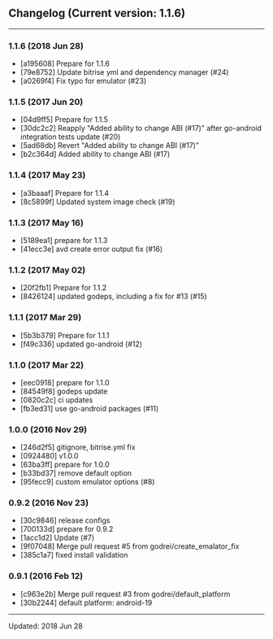 ## Changelog (Current version: 1.1.6)

-----------------

### 1.1.6 (2018 Jun 28)

* [a195608] Prepare for 1.1.6
* [79e8752] Update bitrise yml and dependency manager (#24)
* [a0269f4] Fix typo for emulator (#23)

### 1.1.5 (2017 Jun 20)

* [04d9ff5] Prepare for 1.1.5
* [30dc2c2] Reapply "Added ability to change ABI (#17)" after go-android integration tests update (#20)
* [5ad68db] Revert "Added ability to change ABI (#17)"
* [b2c364d] Added ability to change ABI (#17)

### 1.1.4 (2017 May 23)

* [a3baaaf] Prepare for 1.1.4
* [8c5899f] Updated system image check (#19)

### 1.1.3 (2017 May 16)

* [5189ea1] prepare for 1.1.3
* [41ecc3e] avd create error output fix (#16)

### 1.1.2 (2017 May 02)

* [20f2fb1] Prepare for 1.1.2
* [8426124] updated godeps, including a fix for #13 (#15)

### 1.1.1 (2017 Mar 29)

* [5b3b379] Prepare for 1.1.1
* [f49c336] updated go-android (#12)

### 1.1.0 (2017 Mar 22)

* [eec0918] prepare for 1.1.0
* [84549f8] godeps update
* [0820c2c] ci updates
* [fb3ed31] use go-android packages (#11)

### 1.0.0 (2016 Nov 29)

* [246d2f5] gitignore, bitrise.yml fix
* [0924480] v1.0.0
* [63ba3ff] prepare for 1.0.0
* [b33bd37] remove default option
* [95fecc9] custom emulator options (#8)

### 0.9.2 (2016 Nov 23)

* [30c9846] release configs
* [700133d] prepare for 0.9.2
* [1acc1d2] Update (#7)
* [9f07048] Merge pull request #5 from godrei/create_emalator_fix
* [385c1a7] fixed install validation

### 0.9.1 (2016 Feb 12)

* [c963e2b] Merge pull request #3 from godrei/default_platform
* [30b2244] default platform: android-19

-----------------

Updated: 2018 Jun 28